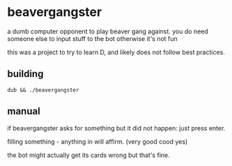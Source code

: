 # beavergangster

a dumb computer opponent to play beaver gang against. you do need someone else to input stuff to the bot otherwise it's not fun

this was a project to try to learn D, and likely does not follow best practices.

## building

`dub && ./beavergangster`

## manual

if beavergangster asks for something but it did not happen: just press enter.

filling something - anything in will affirm. (very good cood yes)

the bot might actually get its cards wrong but that's fine.